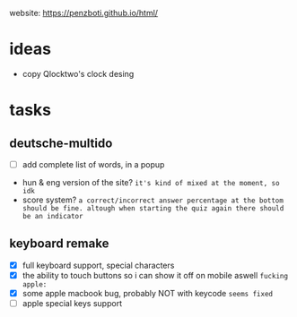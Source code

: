 website: https://penzboti.github.io/html/
# ideas
 - copy Qlocktwo's clock desing

# tasks
## deutsche-multido
 - [ ] add complete list of words, in a popup
 - hun & eng version of the site?
```it's kind of mixed at the moment, so idk ```
 - score system?
```a correct/incorrect answer percentage at the bottom should be fine. altough when starting the quiz again there should be an indicator ```
## keyboard remake
 - [x] full keyboard support, special characters
 - [x] the ability to touch buttons so i can show it off on mobile aswell
```fucking apple: ```
 - [x] some apple macbook bug, probably NOT with keycode ```seems fixed```
 - [ ] apple special keys support